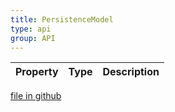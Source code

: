 ```yaml
---
title: PersistenceModel
type: api
group: API
---
```



Property|Type|Description
---|---|---

[file in github](https://github.com/qgrid/ng2/core/persistence.model.d.ts)
